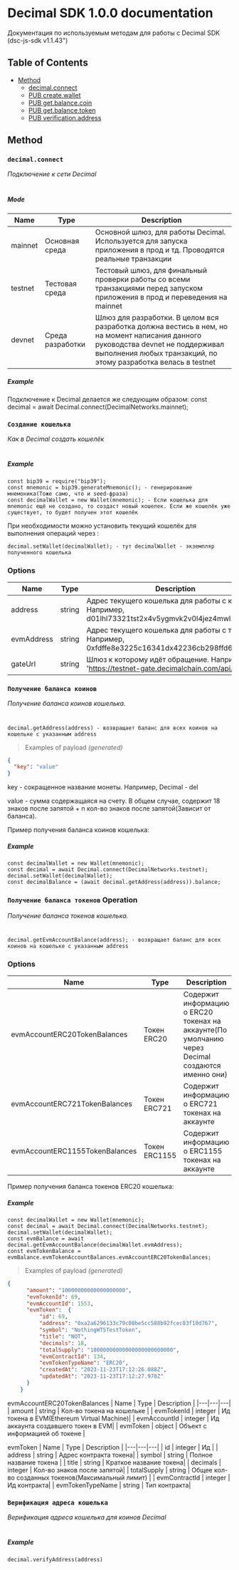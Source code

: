 # Decimal SDK 1.0.0 documentation

Документация по используемым методам для работы с Decimal SDK (dsc-js-sdk v1.1.43")

## Table of Contents

* [Method](#method)
  * [decimal.connect](#decimal-connect)
  * [PUB create.wallet](#create-wallet)
  * [PUB get.balance.coin](#get-balance-coin)
  * [PUB get.balance.token](#get-balance-token)
  * [PUB verification.address](#verification-address)


## Method

### `decimal.connect`

*Подключение к сети Decimal*

<h1 id="decimal.connect"></h1>

##### Mode

| Name | Type | Description |
|---|---|---|
| mainnet | Основная среда | Основной шлюз, для работы Decimal. Используется для запуска приложения в прод и тд. Проводятся реальные транзакции |
| testnet | Тестовая среда | Тестовый шлюз, для финальный проверки работы со всеми транзакциями перед запуском приложения в прод и переведения на mainnet| 
| devnet | Среда разработки | Шлюз для разработки. В целом вся разработка должна вестись в нем, но на момент написания данного руководства devnet не поддерживал выполнения любых транзакций, по этому разработка велась в testnet  |

##### Example
Подключение к Decimal делается же следующим образом:
const decimal = await Decimal.connect(DecimalNetworks.mainnet);

### `Создание кошелька`

*Как в Decimal создать кошелёк*

<h1 id="create.wallet"></h1>

##### Example
```
const bip39 = require("bip39");
const mnemonic = bip39.generateMnemonic(); - генерирование мнемоника(Тоже само, что и seed-фраза)
const decimalWallet = new Wallet(mnemonic); - Если кошелька для mnemonic ещё не создано, то создаст новый кошелек. Если же кошелёк уже существует, то будет получен этот кошелёк
```

При необходимости можно установить текущий кошелёк для выполнения операций через : 
```
decimal.setWallet(decimalWallet); - тут decimalWallet - экземпляр полученного кошелька
```
### Options
| Name | Type | Description |
|---|---|---|
| address | string | Адрес текущего кошелька для работы с коинами. Например, d01lhl73321tst2x4v5ygmvk2v0l4jez4mwl2yqt6 |
| evmAddress | string | Адрес текущего кошелька для работы с токенами. Например, 0xfdffe8e3225c16341dx42236cb298ffd6591576e| 
| gateUrl | string | Шлюз к которому идёт обращение. Например, 'https://testnet-gate.decimalchain.com/api/  |

### `Получение баланса коинов`

*Получение баланса коинов кошелька.*

<h1 id="get.balance.coin"></h1>

```
decimal.getAddress(address) - возвращает баланс для всех коинов на кошельке с указанным address
```

> Examples of payload _(generated)_

```json
{
  "key": "value"
}
```
<p>key - сокращенное название монеты. Например, Decimal - del</p>
<p>value - сумма содержащаяся на счету. В общем случае, содержит 18 знаков после запятой + n кол-во знаков после запятой(Зависит от баланса).</p>

Пример получения баланса коинов кошелька:
##### Example
```
const decimalWallet = new Wallet(mnemonic);
const decimal = await Decimal.connect(DecimalNetworks.testnet);
decimal.setWallet(decimalWallet);
const decimalBalance = (await decimal.getAddress(address)).balance;
```

###  `Получение баланса токенов` Operation

*Получение баланса токенов кошелька.*

<h1 id="get.balance.token"></h1>

```
decimal.getEvmAccountBalance(address); - возвращает баланс для всех коинов на кошельке с указанным address
```
### Options
| Name | Type | Description |
|---|---|---|
| evmAccountERC20TokenBalances | Токен ERC20 | Содержит информацию о ERC20 токенах на аккаунте(По умолчанию через Decimal создаются именно они) |
| evmAccountERC721TokenBalances | Токен ERC721 | Содержит информацию о ERC721 токенах на аккаунте| 
| evmAccountERC1155TokenBalances | Токен ERC1155 | Содержит информацию о ERC1155 токенах на аккаунте|

Пример получения баланса токенов ERC20 кошелька:
##### Example
```
const decimalWallet = new Wallet(mnemonic);
const decimal = await Decimal.connect(DecimalNetworks.testnet);
decimal.setWallet(decimalWallet);
const evmBalance = await decimal.getEvmAccountBalance(decimalWallet.evmAddress);
const evmTokenBalance = evmBalance.evmTokenAccountBalances.evmAccountERC20TokenBalances;
```
> Examples of payload _(generated)_

```json
{
      "amount": "10000000000000000000",
      "evmTokenId": 69,
      "evmAccountId": 1553,
      "evmToken":  {
          "id": 69,
          "address": "0xa2a6296133c79c08be5cc588b92fcec83f10d767",
          "symbol": "NothingWTSTestToken",
          "title": "NOT",
          "decimals": 18,
          "totalSupply": "10000000000000000000000000",
          "evmContractId": 134,
          "evmTokenTypeName": "ERC20",
          "createdAt": "2023-11-23T17:12:26.088Z",
          "updatedAt": "2023-11-23T17:12:27.978Z"
      }
    }

```
evmAccountERC20TokenBalances
| Name | Type | Description |
|---|---|---|
| amount | string | Кол-во токена на кошельке |
| evmTokenId | integer | Ид токена в EVM(Ethereum Virtual Machine)| 
| evmAccountId | integer | Ид аккаунта создавшего токен в EVM|
| evmToken | object | Объект с информацией об токене |

evmToken
| Name | Type | Description |
|---|---|---|
| id | integer | Ид | 
| address | string | Адрес контракта токена|
| symbol | string | Полное название токена |
| title | string | Краткое название токена| 
| decimals | integer | Кол-во знаков после запятой|
| totalSupply | string | Общее кол-во созданных токенов(Максимальный лимит) |
| evmContractId | integer | Ид контракта| 
| evmTokenTypeName | string | Тип контракта|

### `Верификация адреса кошелька`

*Верификация адреса кошелька для коинов Decimal*

<h1 id="verification.address"></h1>

##### Example
```
decimal.verifyAddress(address)
```